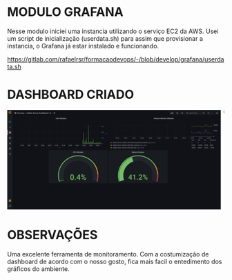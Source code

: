 # MODULO GRAFANA

Nesse modulo iniciei uma instancia utilizando o serviço EC2 da AWS.
Usei um script de inicialização (userdata.sh) para assim que provisionar a instancia, o Grafana já estar instalado e funcionando. 
    
https://gitlab.com/rafaelrsr/formacaodevops/-/blob/develop/grafana/userdata.sh 


# DASHBOARD CRIADO

![](./grafana.png)


# OBSERVAÇÕES

Uma excelente ferramenta de monitoramento. Com a costumização de dashboard de acordo com o nosso gosto, fica mais facil o entedimento dos gráficos do ambiente.

